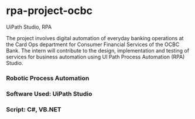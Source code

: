 # rpa-project-ocbc
UiPath Studio, RPA

The project involves digital automation of everyday banking operations at the Card Ops department for Consumer Financial Services of the OCBC Bank. The intern will contribute to the design, implementation and testing of services for business automation using UI Path Process Automation (RPA) Studio.

### Robotic Process Automation
### Software Used: UiPath Studio
### Script: C#, VB.NET
